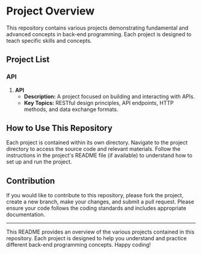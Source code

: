 # Project Overview

This repository contains various projects demonstrating fundamental and advanced concepts in back-end programming. Each project is designed to teach specific skills and concepts.

## Project List

### API

1. **API**
   - **Description:** A project focused on building and interacting with APIs.
   - **Key Topics:** RESTful design principles, API endpoints, HTTP methods, and data exchange formats.

## How to Use This Repository

Each project is contained within its own directory. Navigate to the project directory to access the source code and relevant materials. Follow the instructions in the project's README file (if available) to understand how to set up and run the project.

## Contribution

If you would like to contribute to this repository, please fork the project, create a new branch, make your changes, and submit a pull request. Please ensure your code follows the coding standards and includes appropriate documentation.

---

This README provides an overview of the various projects contained in this repository. Each project is designed to help you understand and practice different back-end programming concepts. Happy coding!
